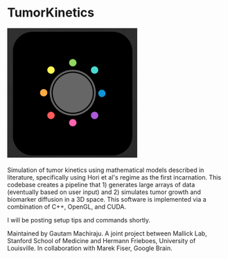 # TumorKinetics
<img src = "logo.png" height = 300px>
<br>
<br>
Simulation of tumor kinetics using mathematical models described in literature, specifically using Hori et al's regime as the first incarnation. This codebase creates a pipeline that 1) generates large arrays of data (eventually based on user input) and 2) simulates tumor growth and biomarker diffusion in a 3D space. This software is implemented via a combination of C++, OpenGL, and CUDA.

I will be posting setup tips and commands shortly.

Maintained by Gautam Machiraju. A joint project between Mallick Lab, Stanford School of Medicine and Hermann Frieboes, University of Louisville. In collaboration with Marek Fiser, Google Brain.
